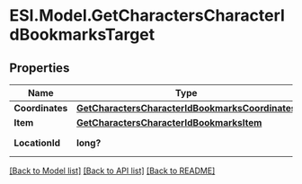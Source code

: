 # ESI.Model.GetCharactersCharacterIdBookmarksTarget
## Properties

Name | Type | Description | Notes
------------ | ------------- | ------------- | -------------
**Coordinates** | [**GetCharactersCharacterIdBookmarksCoordinates**](GetCharactersCharacterIdBookmarksCoordinates.md) |  | [optional] 
**Item** | [**GetCharactersCharacterIdBookmarksItem**](GetCharactersCharacterIdBookmarksItem.md) |  | [optional] 
**LocationId** | **long?** | location_id integer | 

[[Back to Model list]](../README.md#documentation-for-models) [[Back to API list]](../README.md#documentation-for-api-endpoints) [[Back to README]](../README.md)

